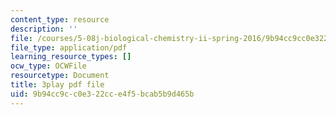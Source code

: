 ```yaml
---
content_type: resource
description: ''
file: /courses/5-08j-biological-chemistry-ii-spring-2016/9b94cc9cc0e322cce4f5bcab5b9d465b_jg7XtfWa_Yg.pdf
file_type: application/pdf
learning_resource_types: []
ocw_type: OCWFile
resourcetype: Document
title: 3play pdf file
uid: 9b94cc9c-c0e3-22cc-e4f5-bcab5b9d465b
---
```


